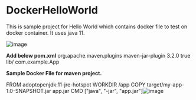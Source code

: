 # DockerHelloWorld


This is sample project for Hello World which contains docker file to test on docker container.
It uses java 11.


![image](https://github.com/chaitalishah/DockerHelloWorld/assets/13629726/22b82e57-2d32-4175-9e9e-3a03a6963357)


**Add below pom.xml**
<plugin>
<groupId>org.apache.maven.plugins</groupId>
<artifactId>maven-jar-plugin</artifactId>
<version>3.2.0</version>
<configuration>
<archive>
<manifest>
<addClasspath>true</addClasspath>
<classpathPrefix>lib/</classpathPrefix>
<mainClass>com.example.App</mainClass>
</manifest>
</archive>
</configuration>
</plugin>

**Sample Docker File for maven project.**

FROM adoptopenjdk:11-jre-hotspot
WORKDIR /app
COPY target/my-app-1.0-SNAPSHOT.jar app.jar
CMD ["java", "-jar", "app.jar"]![image](https://github.com/chaitalishah/DockerHelloWorld/assets/13629726/50d35bd9-e3da-4bb0-9d55-fd7c91f22262)

